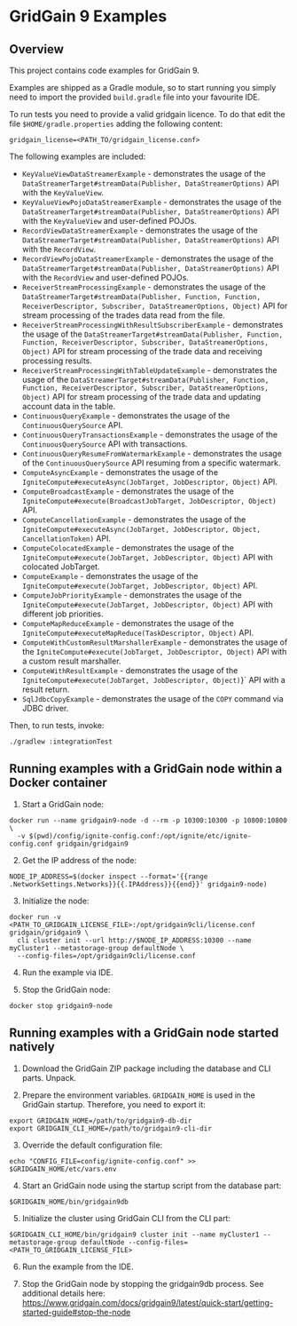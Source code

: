 # GridGain 9 Examples

## Overview

This project contains code examples for GridGain 9.

Examples are shipped as a Gradle module, so to start running you simply need
to import the provided `build.gradle` file into your favourite IDE.

To run tests you need to provide a valid gridgain licence.
To do that edit the file `$HOME/gradle.properties` adding the following content:

```properties
gridgain_license=<PATH_TO/gridgain_license.conf>
```

The following examples are included:
* `KeyValueViewDataStreamerExample` - demonstrates the usage of the `DataStreamerTarget#streamData(Publisher, DataStreamerOptions)` API
  with the `KeyValueView`.
* `KeyValueViewPojoDataStreamerExample` - demonstrates the usage of the `DataStreamerTarget#streamData(Publisher, DataStreamerOptions)` API
  with the `KeyValueView` and user-defined POJOs.
* `RecordViewDataStreamerExample` - demonstrates the usage of the `DataStreamerTarget#streamData(Publisher, DataStreamerOptions)` API
  with the `RecordView`.
* `RecordViewPojoDataStreamerExample` - demonstrates the usage of the `DataStreamerTarget#streamData(Publisher, DataStreamerOptions)` API
  with the `RecordView` and user-defined POJOs.
* `ReceiverStreamProcessingExample` - demonstrates the usage of
  the `DataStreamerTarget#streamData(Publisher, Function, Function, ReceiverDescriptor, Subscriber, DataStreamerOptions, Object)` API
  for stream processing of the trades data read from the file.
* `ReceiverStreamProcessingWithResultSubscriberExample` - demonstrates the usage of
  the `DataStreamerTarget#streamData(Publisher, Function, Function, ReceiverDescriptor, Subscriber, DataStreamerOptions, Object)` API
  for stream processing of the trade data and receiving processing results.
* `ReceiverStreamProcessingWithTableUpdateExample` - demonstrates the usage of
  the `DataStreamerTarget#streamData(Publisher, Function, Function, ReceiverDescriptor, Subscriber, DataStreamerOptions, Object)` API
  for stream processing of the trade data and updating account data in the table.
* `ContinuousQueryExample` - demonstrates the usage of the `ContinuousQuerySource` API.
* `ContinuousQueryTransactionsExample` - demonstrates the usage of the `ContinuousQuerySource` API with transactions.
* `ContinuousQueryResumeFromWatermarkExample` - demonstrates the usage of the `ContinuousQuerySource` API resuming from a specific
  watermark.
* `ComputeAsyncExample` - demonstrates the usage of the `IgniteCompute#executeAsync(JobTarget, JobDescriptor, Object)` API.
* `ComputeBroadcastExample` - demonstrates the usage of the `IgniteCompute#execute(BroadcastJobTarget, JobDescriptor, Object)` API.
* `ComputeCancellationExample` - demonstrates the usage of
  the `IgniteCompute#executeAsync(JobTarget, JobDescriptor, Object, CancellationToken)` API.
* `ComputeColocatedExample` - demonstrates the usage of
  the `IgniteCompute#execute(JobTarget, JobDescriptor, Object)` API with colocated JobTarget.
* `ComputeExample` - demonstrates the usage of the `IgniteCompute#execute(JobTarget, JobDescriptor, Object)` API.
* `ComputeJobPriorityExample` - demonstrates the usage of
  the `IgniteCompute#execute(JobTarget, JobDescriptor, Object)` API with different job priorities.
* `ComputeMapReduceExample` - demonstrates the usage of the `IgniteCompute#executeMapReduce(TaskDescriptor, Object)` API.
* `ComputeWithCustomResultMarshallerExample` - demonstrates the usage of the `IgniteCompute#execute(JobTarget, JobDescriptor, Object)` API
  with a custom result marshaller.
* `ComputeWithResultExample` - demonstrates the usage of the `IgniteCompute#execute(JobTarget, JobDescriptor, Object)`}` API
  with a result return.
* `SqlJdbcCopyExample` - demonstrates the usage of the `COPY` command via JDBC driver.

Then, to run tests, invoke:
```shell
./gradlew :integrationTest
```

## Running examples with a GridGain node within a Docker container

1. Start a GridGain node:
```shell
docker run --name gridgain9-node -d --rm -p 10300:10300 -p 10800:10800 \
  -v $(pwd)/config/ignite-config.conf:/opt/ignite/etc/ignite-config.conf gridgain/gridgain9
```

2. Get the IP address of the node:
```shell
NODE_IP_ADDRESS=$(docker inspect --format='{{range .NetworkSettings.Networks}}{{.IPAddress}}{{end}}' gridgain9-node)
```

3. Initialize the node:
```shell
docker run -v <PATH_TO_GRIDGAIN_LICENSE_FILE>:/opt/gridgain9cli/license.conf gridgain/gridgain9 \
  cli cluster init --url http://$NODE_IP_ADDRESS:10300 --name myCluster1 --metastorage-group defaultNode \
  --config-files=/opt/gridgain9cli/license.conf
```
4. Run the example via IDE.

5. Stop the GridGain node:
```shell
docker stop gridgain9-node
```

## Running examples with a GridGain node started natively

1. Download the GridGain ZIP package including the database and CLI parts. Unpack.

2. Prepare the environment variables. `GRIDGAIN_HOME` is used in the GridGain startup. Therefore, you need to export it:
```shell
export GRIDGAIN_HOME=/path/to/gridgain9-db-dir
export GRIDGAIN_CLI_HOME=/path/to/gridgain9-cli-dir
```

3. Override the default configuration file:
```shell
echo "CONFIG_FILE=config/ignite-config.conf" >> $GRIDGAIN_HOME/etc/vars.env
```

4. Start an GridGain node using the startup script from the database part:
```shell
$GRIDGAIN_HOME/bin/gridgain9db
```

5. Initialize the cluster using GridGain CLI from the CLI part:
```shell
$GRIDGAIN_CLI_HOME/bin/gridgain9 cluster init --name myCluster1 --metastorage-group defaultNode --config-files=<PATH_TO_GRIDGAIN_LICENSE_FILE>
```

6. Run the example from the IDE.

7. Stop the GridGain node by stopping the gridgain9db process. 
See additional details here: https://www.gridgain.com/docs/gridgain9/latest/quick-start/getting-started-guide#stop-the-node
